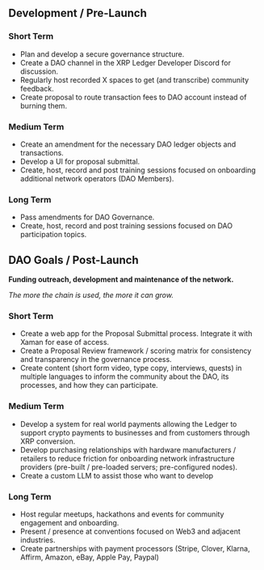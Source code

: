 ## Development / Pre-Launch
### Short Term
- Plan and develop a secure governance structure.
- Create a DAO channel in the XRP Ledger Developer Discord for discussion.
- Regularly host recorded X spaces to get (and transcribe) community feedback.
- Create proposal to route transaction fees to DAO account instead of burning them.
### Medium Term
- Create an amendment for the necessary DAO ledger objects and transactions.
- Develop a UI for proposal submittal.
- Create, host, record and post training sessions focused on onboarding additional network operators (DAO Members).
### Long Term
- Pass amendments for DAO Governance.
- Create, host, record and post training sessions focused on DAO participation topics.


## DAO Goals / Post-Launch
**Funding outreach, development and maintenance of the network.**

*The more the chain is used, the more it can grow.*

### Short Term
- Create a web app for the Proposal Submittal process. Integrate it with Xaman for ease of access.
- Create a Proposal Review framework / scoring matrix for consistency and transparency in the governance process. 
- Create content (short form video, type copy, interviews, quests) in multiple languages to inform the community about the DAO, its processes, and how they can participate.
### Medium Term
- Develop a system for real world payments allowing the Ledger to support crypto payments to businesses and from customers through XRP conversion. 
- Develop purchasing relationships with hardware manufacturers / retailers to reduce friction for onboarding network infrastructure providers (pre-built / pre-loaded servers; pre-configured nodes).
- Create a custom LLM to assist those who want to develop
### Long Term
- Host regular meetups, hackathons and events for community engagement and onboarding.
- Present / presence at conventions focused on Web3 and adjacent industries.
- Create partnerships with payment processors (Stripe, Clover, Klarna, Affirm, Amazon, eBay, Apple Pay, Paypal)
